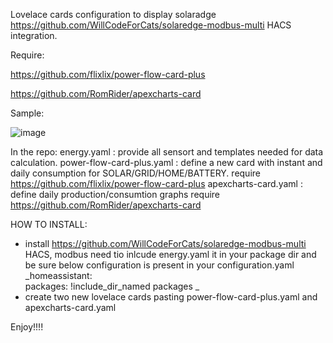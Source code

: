 Lovelace cards configuration to display solaradge  https://github.com/WillCodeForCats/solaredge-modbus-multi  HACS integration.

Require: 

https://github.com/flixlix/power-flow-card-plus

https://github.com/RomRider/apexcharts-card


Sample:

![image](https://github.com/IvanM73/solaredge-lovelace-cards/assets/1104454/588bc904-4a31-4905-95a8-f9b1a109f9f6)






In the repo:
energy.yaml               : provide all sensort and templates needed for data calculation.
power-flow-card-plus.yaml : define a new card with instant and daily consumption for SOLAR/GRID/HOME/BATTERY. require https://github.com/flixlix/power-flow-card-plus
apexcharts-card.yaml      : define daily production/consumtion graphs require https://github.com/RomRider/apexcharts-card


HOW TO INSTALL: 
- install https://github.com/WillCodeForCats/solaredge-modbus-multi  HACS, modbus need tio
inlcude energy.yaml it in your package dir and be sure below configuration is present in your configuration.yaml
_homeassistant:  
packages: !include_dir_named packages
_
- create two new lovelace cards pasting power-flow-card-plus.yaml and apexcharts-card.yaml

Enjoy!!!!


